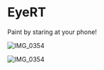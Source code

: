 # EyeRT

Paint by staring at your phone!

![IMG_0354](/Users/linzihong/Documents/Development/Xcode/iOS/HeatMapEyeTracking/IMG_0355.PNG)

![IMG_0354](/Users/linzihong/Documents/Development/Xcode/iOS/HeatMapEyeTracking/IMG_0354.PNG)